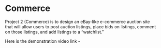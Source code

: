 # Commerce

Project 2 (Commerce) is to design an eBay-like e-commerce auction site that will allow users to post auction listings, place bids on listings, comment on those listings, and add listings to a “watchlist.”

Here is the demonstration video link - 
